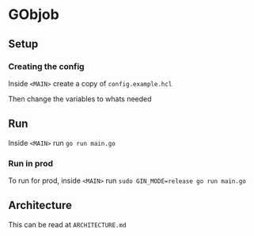 # GObjob

## Setup

### Creating the config
Inside `<MAIN>` create a copy of `config.example.hcl`

Then change the variables to whats needed

## Run

Inside `<MAIN>` run `go run main.go`

### Run in prod

To run for prod, inside `<MAIN>` run `sudo GIN_MODE=release go run main.go`

## Architecture

This can be read at `ARCHITECTURE.md`
